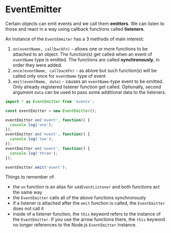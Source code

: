 # EventEmitter

Certain objects can emit events and we call them **emitters**. We can listen to those and react in a way using callback functions called **listeners**.

An instance of the `EventEmmiter` has a 3 methods of main interest:
1. `on(eventName, callbackFn)` - allows one or more functions to be attached to an object. The function(s) get called when an event of `eventName` type is emitted. The functions are called **synchronously**, in order they were added.
2. `once(eventName, callbackFn)` - as above but such function(s) will be called only once for `eventName` type of event
3. `emit(eventName, data)` - causes an `eventName`-type event to be emitted. Only already registered listener function get called. Optionally, second argument `data` can be used to pass some additional data to the listeners.

```js
import * as EventEmitter from 'events';

const eventEmitter = new EventEmitter();

eventEmitter.on('event', function() {
  console.log('one');
});
eventEmitter.on('event', function() {
  console.log('two');
});
eventEmitter.on('event', function() {
  console.log('three');
});

eventEmitter.emit('event');
```

Things to remember of:
- the `on` function is an alias for `addEventListener` and both functions act the same way
- the `EventEmitter` calls all of the above functions synchronously
- if a listener is attached after the `emit` function is called, the `EventEmitter` does not call it
- inside of a listener function, the `this` keyword refers to the instance of the `EventEmitter`. If you use the arrow functions there, the `this` keyword no longer references to the Node.js `EventEmitter` instance.


